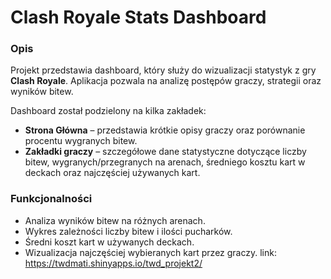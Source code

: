 # Clash Royale Stats Dashboard

### Opis
Projekt przedstawia dashboard, który służy do wizualizacji statystyk z gry **Clash Royale**. Aplikacja pozwala na analizę postępów graczy, strategii oraz wyników bitew.

Dashboard został podzielony na kilka zakładek:
- **Strona Główna** – przedstawia krótkie opisy graczy oraz porównanie procentu wygranych bitew.
- **Zakładki graczy** – szczegółowe dane statystyczne dotyczące liczby bitew, wygranych/przegranych na arenach, średniego kosztu kart w deckach oraz najczęściej używanych kart.

### Funkcjonalności
- Analiza wyników bitew na różnych arenach.
- Wykres zależności liczby bitew i ilości pucharków.
- Średni koszt kart w używanych deckach.
- Wizualizacja najczęściej wybieranych kart przez graczy.
link: https://twdmati.shinyapps.io/twd_projekt2/